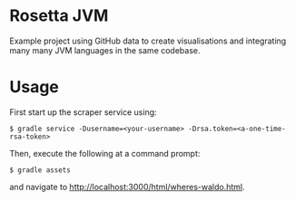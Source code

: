 Rosetta JVM
===========

Example project using GitHub data to create visualisations and integrating many many JVM languages in the same codebase.

Usage
=====

First start up the scraper service using:

```
$ gradle service -Dusername=<your-username> -Drsa.token=<a-one-time-rsa-token>
```

Then, execute the following at a command prompt:

```
$ gradle assets
```

and navigate to [http://localhost:3000/html/wheres-waldo.html](http://localhost:3000/html/wheres-waldo.html).
